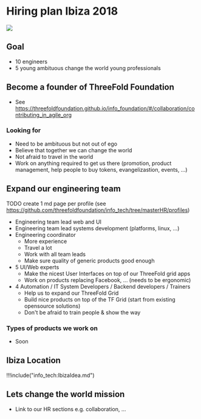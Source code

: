 # Hiring plan Ibiza 2018

![](https://images.unsplash.com/photo-1504257365157-1496a50d48f2?ixlib=rb-0.3.5&ixid=eyJhcHBfaWQiOjEyMDd9&s=cd9045b6436e90624f908f6ede529f97&auto=format&fit=crop&w=1500&q=80)

## Goal

- 10 engineers
- 5 young ambituous change the world young professionals

## Become a founder of ThreeFold Foundation

- See https://threefoldfoundation.github.io/info_foundation/#/collaboration/contributing_in_agile_org

### Looking for

- Need to be ambituous but not out of ego
- Believe that together we can change the world
- Not afraid to travel in the world
- Work on anything required to get us there (promotion, product management, help people to buy tokens, evangelizastion, events, ...)

## Expand our engineering team

TODO create 1 md page per profile (see https://github.com/threefoldfoundation/info_tech/tree/masterHR/profiles)

- Engineering team lead web and UI
- Engineering team lead systems development (platforms, linux, ...)
- Engineering coordinator 
    - More experience
    - Travel a lot
    - Work with all team leads
    - Make sure quality of generic products good enough
- 5 UI/Web experts
    - Make the nicest User Interfaces on top of our ThreeFold grid apps
    - Work on products replacing Facebook, ... (needs to be ergonomic)
- 4 Automation / IT System Developers / Backend developers / Trainers
    - Help us to expand our ThreeFold Grid
    - Build nice products on top of the TF Grid (start from existing opensource solutions)
    - Don't be afraid to train people & show the way

### Types of products we work on

- Soon


## Ibiza Location

!!!include("info_tech:IbizaIdea.md")

## Lets change the world mission

- Link to our HR sections e.g. collaboration, ...
